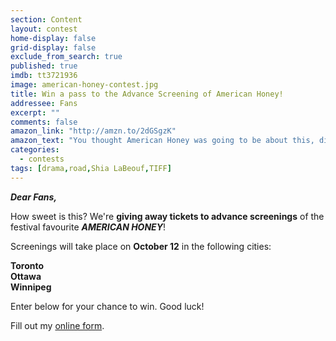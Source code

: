 ```yaml
---
section: Content
layout: contest
home-display: false
grid-display: false
exclude_from_search: true
published: true
imdb: tt3721936
image: american-honey-contest.jpg
title: Win a pass to the Advance Screening of American Honey!
addressee: Fans
excerpt: ""
comments: false
amazon_link: "http://amzn.to/2dGSgzK"
amazon_text: "You thought American Honey was going to be about this, didn't you?"
categories:
  - contests
tags: [drama,road,Shia LaBeouf,TIFF]
---
```

**_Dear Fans,_**

How sweet is this? We're **giving away tickets to advance screenings** of the festival favourite **_AMERICAN HONEY_**!

Screenings will take place on **October 12** in the following cities:

**Toronto**  
**Ottawa**  
**Winnipeg**  

Enter below for your chance to win. Good luck!



<div id="wufoo-rn2zbze0pufgzs">
Fill out my <a href="https://dearcastandcrew.wufoo.com/forms/rn2zbze0pufgzs">online form</a>.
</div>
<script type="text/javascript">var rn2zbze0pufgzs;(function(d, t) {
var s = d.createElement(t), options = {
'userName':'dearcastandcrew',
'formHash':'rn2zbze0pufgzs',
'autoResize':true,
'height':'467',
'async':true,
'host':'wufoo.com',
'header':'hide',
'ssl':true};
s.src = ('https:' == d.location.protocol ? 'https://' : 'http://') + 'www.wufoo.com/scripts/embed/form.js';
s.onload = s.onreadystatechange = function() {
var rs = this.readyState; if (rs) if (rs != 'complete') if (rs != 'loaded') return;
try { rn2zbze0pufgzs = new WufooForm();rn2zbze0pufgzs.initialize(options);rn2zbze0pufgzs.display(); } catch (e) {}};
var scr = d.getElementsByTagName(t)[0], par = scr.parentNode; par.insertBefore(s, scr);
})(document, 'script');</script>





